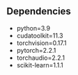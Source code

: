 


## Dependencies

  - python=3.9
  - cudatoolkit=11.3
  - torchvision=0.17.1
  - pytorch=2.2.1
  - torchaudio=2.2.1
  - scikit-learn=1.1.1
